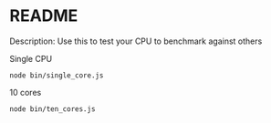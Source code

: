 # README

Description: Use this to test your CPU to benchmark against others

Single CPU

```
node bin/single_core.js
```

10 cores

```
node bin/ten_cores.js
```

